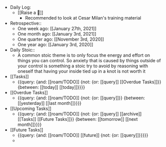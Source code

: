 - Daily Log:
    - [[Raise a 🐶]]
        - Recommended to look at Cesar Milan's training material
- Retrospective::
    - One week ago: [[January 27th, 2021]]
    - One month ago: [[January 3rd, 2021]]
    - One quarter ago: [[November 3rd, 2020]]
    - One year ago: [[January 3rd, 2020]]
- Daily Stoic::
    - A common stoic theme is to only focus the energy and effort on things you can control. So anxiety that is caused by things outside of your control is something a stoic try to avoid by reasoning with oneself that having your inside tied up in a knot is not worth it
- [[Tasks]]
    - {{query: {and: [[roam/TODO]] {not: {or: [[query]] [[Overdue Tasks]]}} {between: [[today]] [[today]]}}}}
- [[Overdue Tasks]]
    - {{query: {and: [[roam/TODO]] {not: {or: [[query]]}} {between: [[yesterday]] [[last month]]}}}}
- [[Upcoming Tasks]]
    - {{query: {and: [[roam/TODO]] {not: {or: [[query]] [[archive]] [[Tasks]] [[Future Tasks]]}} {between: [[tomorrow]] [[next month]]}}}}
- [[Future Tasks]]
    - {{query: {and: [[roam/TODO]] [[future]] {not: {or: [[query]]}}}}}
    - 
